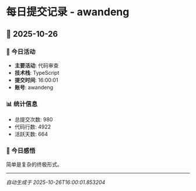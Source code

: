 # 每日提交记录 - awandeng

## 📅 2025-10-26

### 🎯 今日活动
- **主要活动**: 代码审查
- **技术栈**: TypeScript
- **提交时间**: 16:00:01
- **账号**: awandeng

### 📊 统计信息
- 总提交次数: 980
- 代码行数: 4922
- 活跃天数: 664

### 💭 今日感悟
简单是复杂的终极形式。

---
*自动生成于 2025-10-26T16:00:01.853204*
